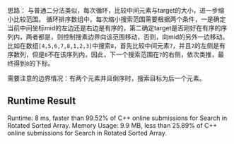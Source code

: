 思路：
与普通二分法类似，每次循环，比较中间元素与target的大小，进一步缩小比较范围。
循环排序数组中，每次缩小搜索范围需要根据两个条件，一是确定当前中间坐标mid的左边还是右边是有序的，第二确定target是否刚好在有序的序列内，两者都是，则控制搜素边界向该范围移动，否则，向mid的另外一边移动。比如在数组`[4,5,6,7,8,1,2,3]`中搜索`8`，首先比较中间元素`7`，并且`7`的左侧是有序数列，但是`8`不在该序列内，因此，下一个搜索范围在`7`的右侧，依次类推，最终得到`8`的下标。

需要注意的边界情况：有两个元素并且倒序时，搜索目标为后一个元素。

Runtime Result
--------
Runtime: 8 ms, faster than 99.52% of C++ online submissions for Search in Rotated Sorted Array.
Memory Usage: 9.9 MB, less than 25.89% of C++ online submissions for Search in Rotated Sorted Array.
